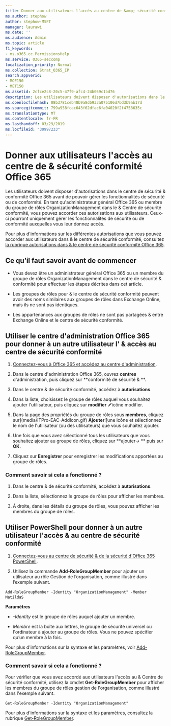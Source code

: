 ```yaml
---
title: Donner aux utilisateurs l'accès au centre de &amp; sécurité conformité Office 365
ms.author: stephow
author: stephow-MSFT
manager: laurawi
ms.date: ''
ms.audience: Admin
ms.topic: article
f1_keywords:
- ms.o365.cc.PermissionsHelp
ms.service: O365-seccomp
localization_priority: Normal
ms.collection: Strat_O365_IP
search.appverid:
- MOE150
- MET150
ms.assetid: 2cfce2c8-20c5-47f9-afc4-24b059c1bd76
description: Les utilisateurs doivent disposer d'autorisations dans le centre de sécurité &amp; conformité Office 365 avant de pouvoir gérer les fonctionnalités de sécurité ou de conformité.
ms.openlocfilehash: 08b3781ceb48b9a8d5933a075106d7bd3b9ab17d
ms.sourcegitcommit: 799a958fcac643f62dfac6fa04020f2f4758635c
ms.translationtype: MT
ms.contentlocale: fr-FR
ms.lasthandoff: 03/29/2019
ms.locfileid: "30997233"
---
```

# <a name="give-users-access-to-the-office-365-security-amp-compliance-center"></a>Donner aux utilisateurs l'accès au centre de &amp; sécurité conformité Office 365

Les utilisateurs doivent disposer d'autorisations dans le centre de sécurité &amp; conformité Office 365 avant de pouvoir gérer les fonctionnalités de sécurité ou de conformité. En tant qu'administrateur général Office 365 ou membre du groupe de rôles OrganizationManagement dans le &amp; Centre de sécurité conformité, vous pouvez accorder ces autorisations aux utilisateurs. Ceux-ci pourront uniquement gérer les fonctionnalités de sécurité ou de conformité auxquelles vous leur donnez accès. 
  
Pour plus d'informations sur les différentes autorisations que vous pouvez accorder aux utilisateurs dans &amp; le centre de sécurité conformité, consultez [la rubrique autorisations dans &amp; le centre de sécurité conformité Office 365](permissions-in-the-security-and-compliance-center.md).
  
## <a name="what-do-you-need-to-know-before-you-begin"></a>Ce qu’il faut savoir avant de commencer

- Vous devez être un administrateur général Office 365 ou un membre du groupe de rôles OrganizationManagement dans le centre de sécurité &amp; conformité pour effectuer les étapes décrites dans cet article.
    
- Les groupes de rôles pour &amp; le centre de sécurité conformité peuvent avoir des noms similaires aux groupes de rôles dans Exchange Online, mais ils ne sont pas identiques. 
    
- Les appartenances aux groupes de rôles ne sont pas partagées &amp; entre Exchange Online et le centre de sécurité conformité.
    
## <a name="use-the-office-365-admin-center-to-give-another-user-access-to-the-security-amp-compliance-center"></a>Utiliser le centre d'administration Office 365 pour donner à un autre utilisateur l' &amp; accès au centre de sécurité conformité

1. [Connectez-vous à Office 365 et accédez au centre d'administration](https://go.microsoft.com/fwlink/p/?LinkId=525275).
    
2. Dans le centre d'administration Office 365, ouvrez **centres** d'administration, puis cliquez sur **conformité de sécurité &amp; **. 
    
3. Dans le centre &amp; de sécurité conformité, accédez à **autorisations**.
    
4. Dans la liste, choisissez le groupe de rôles auquel vous souhaitez ajouter l'utilisateur, puis cliquez sur **modifier** ![l'](media/O365_MDM_CreatePolicy_EditIcon.gif)icône modifier.
    
5. Dans la page des propriétés du groupe de rôles sous **membres**, cliquez sur](media/ITPro-EAC-AddIcon.gif) **Ajouter**![une icône et sélectionnez le nom de l'utilisateur (ou des utilisateurs) que vous souhaitez ajouter. 
    
6. Une fois que vous avez sélectionné tous les utilisateurs que vous souhaitez ajouter au groupe de rôles, cliquez sur **ajouter-\> ** puis sur **OK**.
    
7. Cliquez sur **Enregistrer** pour enregistrer les modifications apportées au groupe de rôles. 
    
### <a name="how-do-you-know-this-worked"></a>Comment savoir si cela a fonctionné ?

1. Dans le centre &amp; de sécurité conformité, accédez à **autorisations**.
    
2. Dans la liste, sélectionnez le groupe de rôles pour afficher les membres.
    
3. À droite, dans les détails du groupe de rôles, vous pouvez afficher les membres du groupe de rôles.
    
## <a name="use-powershell-to-give-another-user-access-to-the-security-amp-compliance-center"></a>Utiliser PowerShell pour donner à un autre utilisateur l'accès &amp; au centre de sécurité conformité

1. [Connectez-vous au centre de sécurité & de la sécurité d'Office 365 PowerShell](https://docs.microsoft.com/en-us/powershell/exchange/office-365-scc/connect-to-scc-powershell/connect-to-scc-powershell?view=exchange-ps).
    
2. Utilisez la commande **Add-RoleGroupMember** pour ajouter un utilisateur au rôle Gestion de l’organisation, comme illustré dans l’exemple suivant. 
    
  ```
  Add-RoleGroupMember -Identity "OrganizationManagement" -Member MatildaS
  
  ```

 **Paramètres**
  
- _-Identity_ est le groupe de rôles auquel ajouter un membre. 
    
- _Membre_ est la boîte aux lettres, le groupe de sécurité universel ou l'ordinateur à ajouter au groupe de rôles. Vous ne pouvez spécifier qu’un membre à la fois. 
    
Pour plus d'informations sur la syntaxe et les paramètres, voir [Add-RoleGroupMember](https://go.microsoft.com/fwlink/p/?LinkId=510859).
  
### <a name="how-do-you-know-this-worked"></a>Comment savoir si cela a fonctionné ?

Pour vérifier que vous avez accordé aux utilisateurs l'accès au &amp; Centre de sécurité conformité, utilisez la cmdlet **Get-RoleGroupMember** pour afficher les membres du groupe de rôles gestion de l'organisation, comme illustré dans l'exemple suivant. 
  
```
Get-RoleGroupMember -Identity "OrganizationManagement"

```

Pour plus d'informations sur la syntaxe et les paramètres, consultez la rubrique [Get-RoleGroupMember](https://go.microsoft.com/fwlink/p/?LinkId=510860).
  

